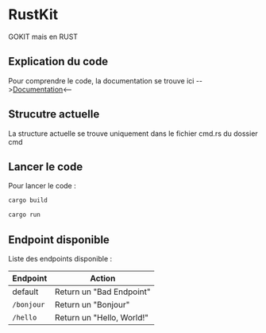 # RustKit
GOKIT mais en RUST 

## Explication du code
Pour comprendre le code, la documentation se trouve ici --><a href="https://docs.google.com/document/d/1PDEZabbr3k8jvoVp95TCVP0Fh1I861Lf2jH3r6q4CBg/edit?usp=sharing">Documentation</a><--
## Strucutre actuelle 
La structure actuelle se trouve uniquement dans le fichier cmd.rs du dossier cmd 

## Lancer le code 
Pour lancer le code : 
```bash
cargo build 
```
```bash
cargo run 
```

## Endpoint disponible 
Liste des endpoints disponible : 

| Endpoint   | Action                                                         |
| --------   | -------------------------------------------------------------- |
| default    | Return un "Bad Endpoint"                                       |
| `/bonjour` | Return un "Bonjour"                                            |
| `/hello`   | Return un "Hello, World!"                                      |
